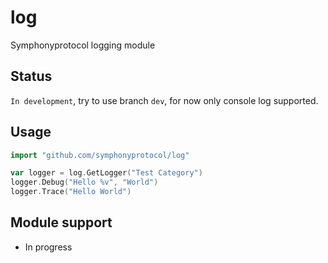 # log
Symphonyprotocol logging module

## Status
`In development`, try to use branch `dev`, for now only console log supported.

## Usage
```go
import "github.com/symphonyprotocol/log"

var logger = log.GetLogger("Test Category")
logger.Debug("Hello %v", "World")
logger.Trace("Hello World")
```
## Module support 

* In progress